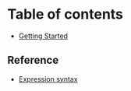 # Table of contents

* [Getting Started](README.md)

## Reference

* [Expression syntax](reference/expression-syntax.md)

